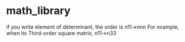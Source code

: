 # math_library
if you write element of determinant, the order is  n11->nnn
For example, when its Third-order square matrix, n11->n33

